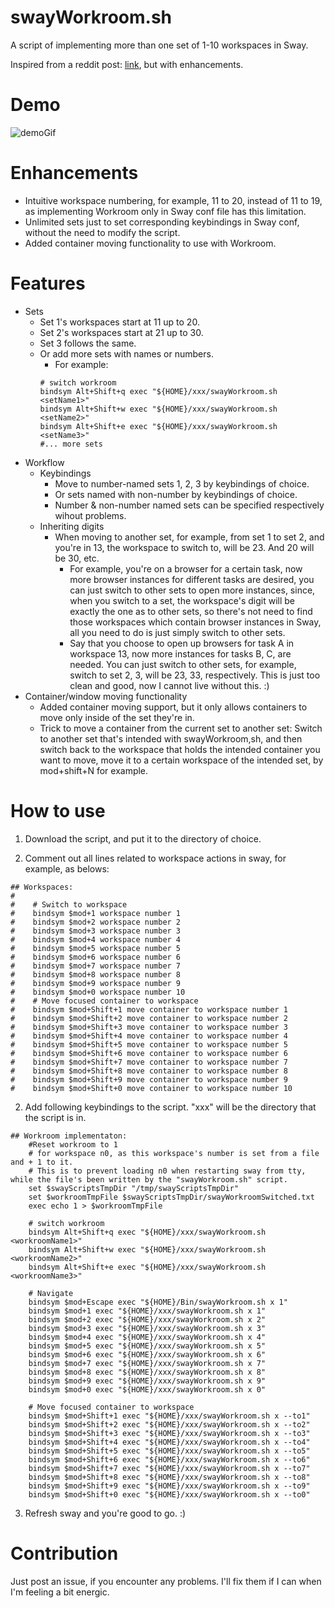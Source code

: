 # swayWorkroom.sh
A script of implementing more than one set of 1-10 workspaces in Sway.

Inspired from a reddit post: [link](https://old.reddit.com/r/swaywm/comments/tsvydv/workrooms_a_set_of_workspaces/), but with enhancements.

# Demo
![demoGif](https://user-images.githubusercontent.com/90975914/223832751-40b71822-d6d3-4378-85fe-b18f30c96d79.gif)

# Enhancements
- Intuitive workspace numbering, for example, 11 to 20, instead of 11 to 19, as implementing Workroom only in Sway conf file has this limitation.
- Unlimited sets just to set corresponding keybindings in Sway conf, without the need to modify the script.
- Added container moving functionality to use with Workroom.

# Features
- Sets
  - Set 1's workspaces start at 11 up to 20.
  - Set 2's workspaces start at 21 up to 30.
  - Set 3 follows the same.
  - Or add more sets with names or numbers. 
    - For example:
    ```
    # switch workroom
    bindsym Alt+Shift+q exec "${HOME}/xxx/swayWorkroom.sh <setName1>"
    bindsym Alt+Shift+w exec "${HOME}/xxx/swayWorkroom.sh <setName2>"
    bindsym Alt+Shift+e exec "${HOME}/xxx/swayWorkroom.sh <setName3>"
    #... more sets
    ```
- Workflow
  - Keybindings
    - Move to number-named sets 1, 2, 3 by keybindings of choice.
    - Or sets named with non-number by keybindings of choice.
    - Number & non-number named sets can be specified respectively wihout problems.
  - Inheriting digits
    - When moving to another set, for example, from set 1 to set 2, and you're in 13, the workspace to switch to, will be 23. And 20 will be 30, etc.
      - For example, you're on a browser for a certain task, now more browser  instances for different tasks are desired, you can just switch to other sets to open more instances, since, when you switch to a set, the workspace's digit will be exactly the one as to other sets, so there's not need to find those workspaces which contain browser instances in Sway, all you need to do is just simply switch to other sets.
      - Say that you choose to open up browsers for task A in workspace 13, now more instances for tasks B, C, are needed. You can just switch to other sets, for example, switch to set 2, 3, will be 23, 33, respectively. This is just too clean and good, now I cannot live without this. :)
- Container/window moving functionality
  - Added container moving support, but it only allows containers to move only inside of the set they're in.
  - Trick to move a container from the current set to another set: Switch to another set that's intended with swayWorkroom,sh, and then switch back to the workspace that holds the intended container you want to move, move it to a certain workspace of the intended set, by mod+shift+N for example.

# How to use
1. Download the script, and put it to the directory of choice.

2. Comment out all lines related to workspace actions in sway, for example, as belows:
```
## Workspaces:
#
#    # Switch to workspace
#    bindsym $mod+1 workspace number 1
#    bindsym $mod+2 workspace number 2
#    bindsym $mod+3 workspace number 3
#    bindsym $mod+4 workspace number 4
#    bindsym $mod+5 workspace number 5
#    bindsym $mod+6 workspace number 6
#    bindsym $mod+7 workspace number 7
#    bindsym $mod+8 workspace number 8
#    bindsym $mod+9 workspace number 9
#    bindsym $mod+0 workspace number 10
#    # Move focused container to workspace
#    bindsym $mod+Shift+1 move container to workspace number 1
#    bindsym $mod+Shift+2 move container to workspace number 2
#    bindsym $mod+Shift+3 move container to workspace number 3
#    bindsym $mod+Shift+4 move container to workspace number 4
#    bindsym $mod+Shift+5 move container to workspace number 5
#    bindsym $mod+Shift+6 move container to workspace number 6
#    bindsym $mod+Shift+7 move container to workspace number 7
#    bindsym $mod+Shift+8 move container to workspace number 8
#    bindsym $mod+Shift+9 move container to workspace number 9
#    bindsym $mod+Shift+0 move container to workspace number 10
```
2. Add following keybindings to the script. "xxx" will be the directory that the script is in.
```
## Workroom implementaton:
    #Reset workroom to 1
    # for workspace n0, as this workspace's number is set from a file and + 1 to it.
    # This is to prevent loading n0 when restarting sway from tty, while the file's been written by the "swayWorkroom.sh" script.
    set $swayScriptsTmpDir "/tmp/swayScriptsTmpDir"
    set $workroomTmpFile $swayScriptsTmpDir/swayWorkroomSwitched.txt
    exec echo 1 > $workroomTmpFile

    # switch workroom
    bindsym Alt+Shift+q exec "${HOME}/xxx/swayWorkroom.sh <workroomName1>"
    bindsym Alt+Shift+w exec "${HOME}/xxx/swayWorkroom.sh <workroomName2>"
    bindsym Alt+Shift+e exec "${HOME}/xxx/swayWorkroom.sh <workroomName3>"

    # Navigate
    bindsym $mod+Escape exec "${HOME}/Bin/swayWorkroom.sh x 1"
    bindsym $mod+1 exec "${HOME}/xxx/swayWorkroom.sh x 1"
    bindsym $mod+2 exec "${HOME}/xxx/swayWorkroom.sh x 2"
    bindsym $mod+3 exec "${HOME}/xxx/swayWorkroom.sh x 3"
    bindsym $mod+4 exec "${HOME}/xxx/swayWorkroom.sh x 4"
    bindsym $mod+5 exec "${HOME}/xxx/swayWorkroom.sh x 5"
    bindsym $mod+6 exec "${HOME}/xxx/swayWorkroom.sh x 6"
    bindsym $mod+7 exec "${HOME}/xxx/swayWorkroom.sh x 7"
    bindsym $mod+8 exec "${HOME}/xxx/swayWorkroom.sh x 8"
    bindsym $mod+9 exec "${HOME}/xxx/swayWorkroom.sh x 9"
    bindsym $mod+0 exec "${HOME}/xxx/swayWorkroom.sh x 0"

    # Move focused container to workspace
    bindsym $mod+Shift+1 exec "${HOME}/xxx/swayWorkroom.sh x --to1"
    bindsym $mod+Shift+2 exec "${HOME}/xxx/swayWorkroom.sh x --to2"
    bindsym $mod+Shift+3 exec "${HOME}/xxx/swayWorkroom.sh x --to3"
    bindsym $mod+Shift+4 exec "${HOME}/xxx/swayWorkroom.sh x --to4"
    bindsym $mod+Shift+5 exec "${HOME}/xxx/swayWorkroom.sh x --to5"
    bindsym $mod+Shift+6 exec "${HOME}/xxx/swayWorkroom.sh x --to6"
    bindsym $mod+Shift+7 exec "${HOME}/xxx/swayWorkroom.sh x --to7"
    bindsym $mod+Shift+8 exec "${HOME}/xxx/swayWorkroom.sh x --to8"
    bindsym $mod+Shift+9 exec "${HOME}/xxx/swayWorkroom.sh x --to9"
    bindsym $mod+Shift+0 exec "${HOME}/xxx/swayWorkroom.sh x --to0"
```
3. Refresh sway and you're good to go. :)
  
# Contribution
  Just post an issue, if you encounter any problems. I'll fix them if I can when I'm feeling a bit energic.
